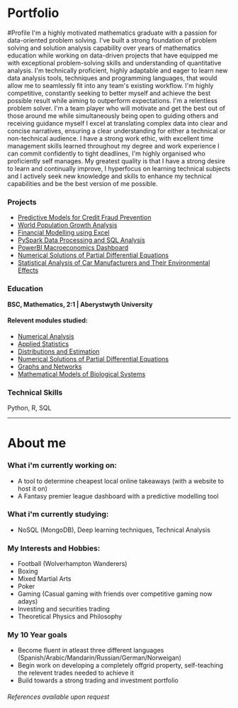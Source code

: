 # Portfolio

#Profile
I'm a highly motivated mathematics graduate with a passion for data-oriented problem solving. 
I've built a strong foundation of problem solving and solution analysis capability over years of mathematics education while working on data-driven projects that have equipped me with exceptional problem-solving skills and understanding of quantitative analysis.
I'm technically proficient, highly adaptable and eager to learn new data analysis tools, techniques and programming languages, that would allow me to seamlessly fit into any team's existing workflow. 
I'm highly competitive, constantly seeking to better myself and achieve the best possible result while aiming to outperform expectations. I'm a relentless problem solver.
I'm a team player who will motivate and get the best out of those around me while simultaneously being open to guiding others and receiving guidance myself
I excel at translating complex data into clear and concise narratives, ensuring a clear understanding for either a technical or non-technical audience.
I have a strong work ethic, with excellent time management skills learned throughout my degree and work experience I can commit confidently to tight deadlines, I'm highly organised who proficiently self manages.
My greatest quality is that I have a strong desire to learn and continually improve, I hyperfocus on learning technical subjects and I actively seek new knowledge and skills to enhance my technical capabilities and be the best version of me possible.
### Projects
- [Predictive Models for Credit Fraud Prevention ](https://html-preview.github.io/?url=https://github.com/GHtjm/GHtjm.github.io/blob/main/creditcardfraudknit.html)
- [World Population Growth Analysis]()
- [Financial Modelling using Excel]() 
- [PySpark Data Processing and SQL Analysis]()
- [PowerBI Macroeconomics Dashboard]() 
- [Numerical Solutions of Partial Differential Equations](https://github.com/GHtjm/GHtjm.github.io/blob/main/NUMERICAL%20PDEs.pdf) 
- [Statistical Analysis of Car Manufacturers and Their Environmental Effects]()

### Education
**BSC, Mathematics, 2:1 | Aberystwyth University**
#### Relevent modules studied:
- [Numerical Analysis](https://www.aber.ac.uk/en/modules/deptcurrent/MA25220/)
- [Applied Statistics](https://www.aber.ac.uk/en/modules/deptcurrent/MA26600/AB1/)
- [Distributions and Estimation](https://www.aber.ac.uk/en/modules/deptcurrent/MA26010/AB1/)
- [Numerical Solutions of Partial Differential Equations](https://www.aber.ac.uk/en/modules/2021/MA34710/)
- [Graphs and Networks](https://www.aber.ac.uk/en/modules/deptcurrent/MA32410/AB2/)
- [Mathematical Models of Biological Systems](https://www.aber.ac.uk/en/modules/2022/MA34810/)

### Technical Skills
Python, R, SQL

<hr size=20>

# About me

### What i'm currently working on:
- A tool to determine cheapest local online takeaways (with a website to host it on)
- A Fantasy premier league dashboard with a predictive modelling tool

### What i'm currently studying: 
- NoSQL (MongoDB), Deep learning techniques, Technical Analysis

### My Interests and Hobbies: 
- Football (Wolverhampton Wanderers)
- Boxing
- Mixed Martial Arts
- Poker
- Gaming (Casual gaming with friends over competitive gaming now adays)
- Investing and securities trading
- Theoretical Physics and Philosophy

### My 10 Year goals
- Become fluent in atleast three different languages (Spanish/Arabic/Mandarin/Russian/German/Norweigan)
- Begin work on developing a completely offgrid property, self-teaching the relevent trades needed to achieve it
- Build towards a strong trading and investment portfolio 
###### References available upon request


